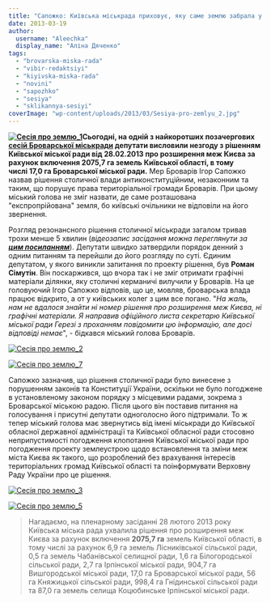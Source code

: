 ```yaml
---
title: "Сапожко: Київська міськрада приховує, яку саме землю забрала у Броварів"
date: 2013-03-19
author: 
  username: "Aleechka"
  display_name: "Аліна Дяченко"
tags: 
  - "brovarska-miska-rada"
  - "vibir-redaktsiyi"
  - "kiyivska-miska-rada"
  - "novini"
  - "sapozhko"
  - "sesiya"
  - "sklikannya-sesiyi"
coverImage: "wp-content/uploads/2013/03/Sesiya-pro-zemlyu_2.jpg"
---
```


**[![Сесія про землю_1](https://mpz.brovary.org/wp-content/uploads/2013/03/Sesiya-pro-zemlyu_1.jpg)](https://mpz.brovary.org/wp-content/uploads/2013/03/Sesiya-pro-zemlyu_1.jpg)Сьогодні, на одній з найкоротших позачергових [сесій Броварської міськради](https://mpz.brovary.org/zavtra-deputati-brovarskoyi-miskradi-rozpochnut-borotbu-z-kiyevom-za-17-ga/) депутати висловили незгоду з рішенням Київської міської ради від 28.02.2013 про розширення меж Києва за рахунок включення 2075,7 га земель Київської області, в тому числі 17,0 га Броварської міської ради.** Мер Броварів Ігор Сапожко назвав рішення столичної влади антиконституційним, незаконним та таким, що порушує права територіальної громади Броварів. При цьому міський голова не зміг назвати, де саме розташована "експропрійована" земля, бо київські очільники не відповіли на його звернення.

Розгляд резонансного рішення столичної міськради загалом тривав трохи менше 5 хвилин (_відеозапис засідання можна переглянути за_ **[_цим посиланням_](https://mpz.brovary.org/31-sha-sesiya-brovarskoyi-miskoyi-radi-video/)**). Депутати швидко затвердили порядок денний з одним питанням та перейшли до його розгляду по суті. Єдиним депутатом, у якого виникли запитання по проекту рішення, був **Роман Сімутін**. Він поскаржився, що вчора так і не зміг отримати графічні матеріали ділянки, яку столичні керманичі вилучили у Броварів. На це головуючий Ігор Сапожко відповів, що це, мовляв, броварська влада працює відкрито, а от у київських колег з цим все погано. "_На жаль, нам не вдалося знайти ні номер рішення про розширення меж Києва, ні графічні матеріали. Я направив офіційного листа секретарю Київської міської ради Герезі з проханням повідомити цю інформацію, але досі відповіді немає_", - бідкався міський голова Броварів.

[![Сесія про землю_2](https://mpz.brovary.org/wp-content/uploads/2013/03/Sesiya-pro-zemlyu_2.jpg)](https://mpz.brovary.org/wp-content/uploads/2013/03/Sesiya-pro-zemlyu_2.jpg)

[![Сесія про землю_7](https://mpz.brovary.org/wp-content/uploads/2013/03/Sesiya-pro-zemlyu_7.jpg)](https://mpz.brovary.org/wp-content/uploads/2013/03/Sesiya-pro-zemlyu_7.jpg)

Сапожко зазначив, що рішення столичної ради було винесене з порушенням законів та Конституції України, оскільки не було погоджене в установленому законом порядку з місцевими радами, зокрема з Броварської міською радою. Після цього він поставив питання на голосування і присутні депутати одноголосно його підтримали. То ж тепер міський голова має звернутись від імені міськради до Київської обласної державної адміністрації та Київської обласної ради стосовно неприпустимості погодження клопотання Київської міської ради про погодження проекту землеустрою щодо встановлення та зміни меж міста Києва як такого, що розроблений без врахування інтересів територіальних громад Київської області та поінформувати Верховну Раду України про це рішення.

[![Сесія про землю_3](https://mpz.brovary.org/wp-content/uploads/2013/03/Sesiya-pro-zemlyu_3.jpg)](https://mpz.brovary.org/wp-content/uploads/2013/03/Sesiya-pro-zemlyu_3.jpg)

[![Сесія про землю_5](https://mpz.brovary.org/wp-content/uploads/2013/03/Sesiya-pro-zemlyu_5.jpg)](https://mpz.brovary.org/wp-content/uploads/2013/03/Sesiya-pro-zemlyu_5.jpg)

> Нагадаємо, на пленарному засіданні 28 лютого 2013 року Київська міська рада ухвалила рішення про розширення меж Києва за рахунок включення **2075,7 га** земель Київської області, в тому числі за рахунок 6,9 га земель Лісниківської сільської ради, 0,5 га земель Чабанівської селищної ради, 1,6 га Білогородської сільської ради, 2,7 га Ірпінської міської ради, 904,7 га Вишгородської міської ради, 17,0 га Броварської міської ради, 56 га Княжицької сільської ради, 998,4 га Гнідинської сільської ради та 87,0 га земель селища Коцюбинське Ірпінської міської ради.
